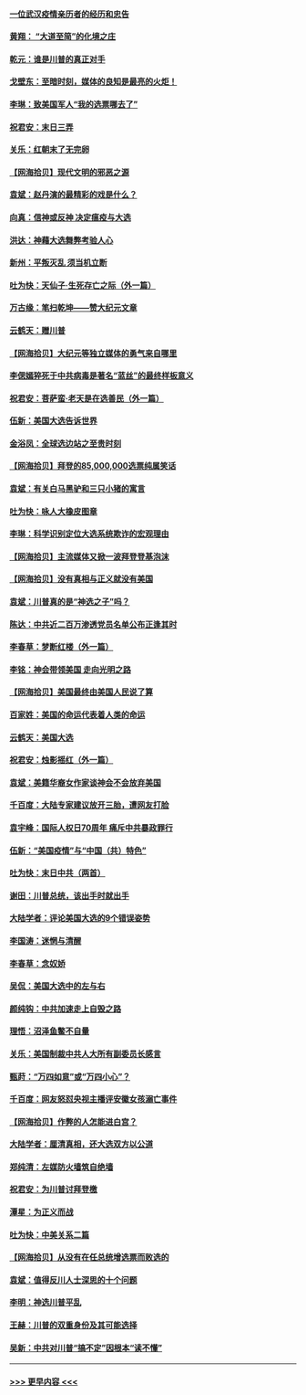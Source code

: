 #### [一位武汉疫情亲历者的经历和忠告](../pages/nsc993/n12639029.md?t=12231002) 
#### [黄翔： “大道至简”的化境之庄](../pages/nsc993/n12637541.md?t=12231002) 
#### [乾元：谁是川普的真正对手](../pages/nsc993/n12637090.md?t=12231002) 
#### [戈壁东：至暗时刻，媒体的良知是最亮的火炬！](../pages/nsc993/n12637042.md?t=12231002) 
#### [李琳：致美国军人“我的选票哪去了”](../pages/nsc993/n12635351.md?t=12231002) 
#### [祝君安：末日三弄](../pages/nsc993/n12635324.md?t=12231002) 
#### [关乐：红朝末了无完卵](../pages/nsc993/n12635315.md?t=12231002) 
#### [【网海拾贝】现代文明的邪恶之源](../pages/nsc993/n12634425.md?t=12231002) 
#### [袁斌：赵丹演的最精彩的戏是什么？](../pages/nsc993/n12633316.md?t=12231002) 
#### [向真：信神或反神 决定瘟疫与大选](../pages/nsc993/n12632710.md?t=12231002) 
#### [洪达：神藉大选舞弊考验人心](../pages/nsc993/n12631962.md?t=12231002) 
#### [新州：平叛灭乱  须当机立断](../pages/nsc993/n12631946.md?t=12231002) 
#### [吐为快：天仙子‧生死存亡之际（外一篇）](../pages/nsc993/n12631927.md?t=12231002) 
#### [万古缘：笔扫乾坤——赞大纪元文章](../pages/nsc993/n12631922.md?t=12231002) 
#### [云鹤天：赠川普](../pages/nsc993/n12631823.md?t=12231002) 
#### [【网海拾贝】大纪元等独立媒体的勇气来自哪里](../pages/nsc993/n12629961.md?t=12231002) 
#### [李偲嫣猝死于中共病毒是著名“蓝丝”的最终样板意义](../pages/nsc993/n12628812.md?t=12231002) 
#### [祝君安：菩萨蛮·老天是在选善民（外一篇）](../pages/nsc993/n12628793.md?t=12231002) 
#### [伍新：美国大选告诉世界](../pages/nsc993/n12628768.md?t=12231002) 
#### [金浴凤：全球选边站之至贵时刻](../pages/nsc993/n12627318.md?t=12231002) 
#### [【网海拾贝】拜登的85,000,000选票纯属笑话](../pages/nsc993/n12626569.md?t=12231002) 
#### [袁斌：有关白马黑驴和三只小猪的寓言](../pages/nsc993/n12626198.md?t=12231002) 
#### [吐为快：咏人大橡皮图章](../pages/nsc993/n12624470.md?t=12231002) 
#### [李琳：科学识别定位大选系统欺诈的宏观理由](../pages/nsc993/n12624340.md?t=12231002) 
#### [【网海拾贝】主流媒体又掀一波拜登登基泡沫](../pages/nsc993/n12624000.md?t=12231002) 
#### [【网海拾贝】没有真相与正义就没有美国](../pages/nsc993/n12621885.md?t=12231002) 
#### [袁斌：川普真的是“神选之子”吗？](../pages/nsc993/n12621749.md?t=12231002) 
#### [陈达：中共近二百万渗透党员名单公布正逢其时](../pages/nsc993/n12620870.md?t=12231002) 
#### [李春草：梦断红楼（外一篇）](../pages/nsc993/n12619122.md?t=12231002) 
#### [李铭：神会带领美国 走向光明之路](../pages/nsc993/n12618584.md?t=12231002) 
#### [【网海拾贝】美国最终由美国人民说了算](../pages/nsc993/n12617255.md?t=12231002) 
#### [百家姓：美国的命运代表着人类的命运](../pages/nsc993/n12615838.md?t=12231002) 
#### [云鹤天：美国大选](../pages/nsc993/n12615994.md?t=12231002) 
#### [祝君安：烛影摇红（外一篇）](../pages/nsc993/n12615975.md?t=12231002) 
#### [袁斌：美籍华裔女作家谈神会不会放弃美国](../pages/nsc993/n12615263.md?t=12231002) 
#### [千百度：大陆专家建议放开三胎，遭网友打脸](../pages/nsc993/n12614456.md?t=12231002) 
#### [袁宇峰：国际人权日70周年 痛斥中共暴政罪行](../pages/nsc993/n12611965.md?t=12231002) 
#### [伍新：“美国疫情”与“中国（共）特色”](../pages/nsc993/n12611463.md?t=12231002) 
#### [吐为快：末日中共（两首）](../pages/nsc993/n12611461.md?t=12231002) 
#### [谢田：川普总统，该出手时就出手](../pages/nsc993/n12610905.md?t=12231002) 
#### [大陆学者：评论美国大选的9个错误姿势](../pages/nsc993/n12609586.md?t=12231002) 
#### [李国涛：迷惘与清醒](../pages/nsc993/n12607532.md?t=12231002) 
#### [李春草：念奴娇](../pages/nsc993/n12607083.md?t=12231002) 
#### [吴侃：美国大选中的左与右](../pages/nsc993/n12607054.md?t=12231002) 
#### [颜纯钩：中共加速走上自毁之路](../pages/nsc993/n12606473.md?t=12231002) 
#### [理悟：沼泽鱼鳖不自量](../pages/nsc993/n12606454.md?t=12231002) 
#### [关乐：美国制裁中共人大所有副委员长感言](../pages/nsc993/n12606442.md?t=12231002) 
#### [甄莳：“万四如意”或“万四小心”？](../pages/nsc993/n12606091.md?t=12231002) 
#### [千百度：网友怒怼央视主播评安徽女孩溺亡事件](../pages/nsc993/n12605370.md?t=12231002) 
#### [【网海拾贝】作弊的人怎能进白宫？](../pages/nsc993/n12603546.md?t=12231002) 
#### [大陆学者：厘清真相，还大选双方以公道](../pages/nsc993/n12603475.md?t=12231002) 
#### [郑纯清：左媒防火墙筑自绝墙](../pages/nsc993/n12602226.md?t=12231002) 
#### [祝君安：为川普讨拜登檄](../pages/nsc993/n12602199.md?t=12231002) 
#### [潭星：为正义而战](../pages/nsc993/n12600926.md?t=12231002) 
#### [吐为快：中美关系二篇](../pages/nsc993/n12600908.md?t=12231002) 
#### [【网海拾贝】从没有在任总统增选票而败选的](../pages/nsc993/n12600435.md?t=12231002) 
#### [袁斌：值得反川人士深思的十个问题](../pages/nsc993/n12600332.md?t=12231002) 
#### [李明：神选川普平乱](../pages/nsc993/n12599751.md?t=12231002) 
#### [王赫：川普的双重身份及其可能选择](../pages/nsc993/n12599723.md?t=12231002) 
#### [吴新：中共对川普“搞不定”因根本“读不懂”](../pages/nsc993/n12599502.md?t=12231002) 

----
#### [ >>> 更早内容 <<< ](../indexes/nsc993-earlier.md)

